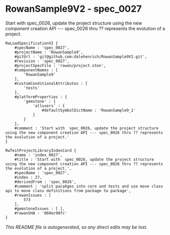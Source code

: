 # RowanSample9V2 - spec_0027
Start with  spec_0026, update the project structure using the new component creation API --- spec_0026 thru ?? represents the evolution of a project.
```
RwLoadSpecificationV2 {
	#specName : 'spec_0027',
	#projectName : 'RowanSample9',
	#gitUrl : 'git@github.com:dalehenrich/RowanSample9V2.git',
	#revision : 'spec_0027',
	#projectSpecFile : 'rowan/project.ston',
	#componentNames : [
		'RowanSample9'
	],
	#customConditionalAttributes : [
		'tests'
	],
	#platformProperties : {
		'gemstone' : {
			'allusers' : {
				#defaultSymbolDictName : 'RowanSample9_1'
			}
		}
	},
	#comment : 'Start with  spec_0026, update the project structure using the new component creation API --- spec_0026 thru ?? represents the evolution of a project.'
}

RwTestProjectLibraryIndexCard {
	#name : 'index_0027',
	#title : 'Start with  spec_0026, update the project structure using the new component creation API --- spec_0026 thru ?? represents the evolution of a project.',
	#specName : 'spec_0027',
	#index : 27,
	#derivedFrom : 'spec_0026',
	#comment : 'split pacakges into core and tests and use move class api to move class definitions from package to package',
	#rowanIssues : [
		573
	],
	#gemstoneIssues : [ ],
	#rowanSHA : '060ec98fc'
}
```

*This README file is autogenerated, so any direct edits may be lost.*
